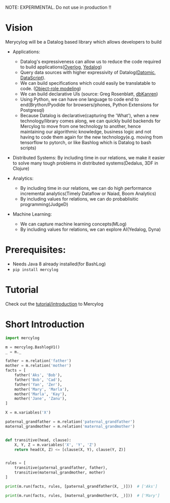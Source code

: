 NOTE: EXPERIMENTAL. Do not use in production !!

# Vision

Merycylog will be a Datalog based library which allows developers to build
- Applications: 
  - Datalog's expressiveness can allow us to reduce the code required to build applications([Overlog](https://dl.acm.org/citation.cfm?id=1755913.1755937), [Yedalog](https://storage.googleapis.com/pub-tools-public-publication-data/pdf/43462.pdf)) 
  - Query data sources with higher expressivity of Datalog([Datomic](https://docs.datomic.com/on-prem/tutorial.html), [DataScript](https://github.com/tonsky/datascript)).
  - We can build specifications which could easily be translatable to code. ([Object-role modeling](http://www.cse.msu.edu/~stire/HomePage/Papers/orm2010.pdf))
  - We can build declarative UIs (source: Greg Rosenblatt, [dbKanren](https://github.com/gregr/dbKanren))
  - Using Python, we can have one language to code end to end(Brython/Pyodide for browsers/phones, Python Extensions for Postgresql)
  - Because Datalog is declarative(capturing the 'What'), when a new technology/library comes along, we can quickly build backends for Mercylog to move from one technology to another, hence maintaining our algorithmic knowledge, business logic and not having to code them again for the new technology(e.g. moving from tensorflow to pytorch, or like Bashlog which is Datalog to bash scripts)
  

- Distributed Systems: By including time in our relations, we make it easier to solve many tough problems in distributed systems(Dedalus, 3DF in Clojure)

- Analytics: 
  - By including time in our relations, we can do high performance incremental analytics(Timely Dataflow or Naiad, Boom Analytics)
  - By including values for relations, we can do probablisitic programming(JudgeD)

- Machine Learning:
  - We can capture machine learning concepts(MLog)
  - By including values for relations, we can explore AI(Yedalog, Dyna)

# Prerequisites:
* Needs Java 8 already installed(for BashLog)
* `pip install mercylog`

# Tutorial
Check out the [tutorial/introduction](https://github.com/RAbraham/mercylog_tutorial) to Mercylog

# Short Introduction
```python
import mercylog

m = mercylog.BashlogV1()
_ = m._

father = m.relation('father')
mother = m.relation('mother')
facts = [
    father('Aks', 'Bob'),
    father('Bob', 'Cad'),
    father('Yan', 'Zer'),
    mother('Mary', 'Marla'),
    mother('Marla', 'Kay'),
    mother('Jane', 'Zanu'),
]

X = m.variables('X')

paternal_grandfather = m.relation('paternal_grandfather')
maternal_grandmother = m.relation('maternal_grandmother')


def transitive(head, clause):
    X, Y, Z = m.variables('X', 'Y', 'Z')
    return head(X, Z) <= [clause(X, Y), clause(Y, Z)]


rules = [
    transitive(paternal_grandfather, father),
    transitive(maternal_grandmother, mother)
]

print(m.run(facts, rules, [paternal_grandfather(X, _)]))  # ['Aks']

print(m.run(facts, rules, [maternal_grandmother(X, _)]))  # ['Mary']

```
